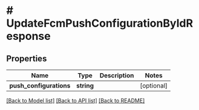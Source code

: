 # # UpdateFcmPushConfigurationByIdResponse

## Properties

Name | Type | Description | Notes
------------ | ------------- | ------------- | -------------
**push_configurations** | **string** |  | [optional]

[[Back to Model list]](../../README.md#models) [[Back to API list]](../../README.md#endpoints) [[Back to README]](../../README.md)
